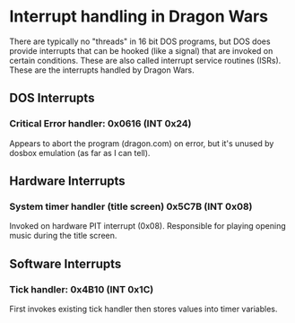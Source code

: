 # Interrupt handling in Dragon Wars

There are typically no "threads" in 16 bit DOS programs, but DOS does
provide interrupts that can be hooked (like a signal) that are invoked on
certain conditions. These are also called interrupt service routines (ISRs).
These are the interrupts handled by Dragon Wars.

## DOS Interrupts
### Critical Error handler: 0x0616 (INT 0x24)

Appears to abort the program (dragon.com) on error, but it's unused
by dosbox emulation (as far as I can tell).

## Hardware Interrupts
### System timer handler (title screen) 0x5C7B (INT 0x08)

Invoked on hardware PIT interrupt (0x08). Responsible for playing
opening music during the title screen.

## Software Interrupts
### Tick handler: 0x4B10 (INT 0x1C)

First invokes existing tick handler then stores values into
timer variables.
